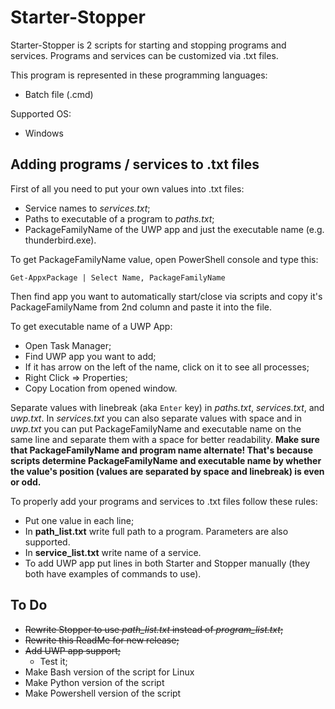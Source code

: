 # Starter-Stopper
 
Starter-Stopper is 2 scripts for starting and stopping programs and services. Programs and services can be customized via .txt files.

This program is represented in these programming languages:
- Batch file (.cmd)

Supported OS:
- Windows

## Adding programs / services to .txt files
First of all you need to put your own values into .txt files:

- Service names to *services.txt*;
- Paths to executable of a program to *paths.txt*;
- PackageFamilyName of the UWP app and just the executable name (e.g. thunderbird.exe).

To get PackageFamilyName value, open PowerShell console and type this:

	Get-AppxPackage | Select Name, PackageFamilyName

Then find app you want to automatically start/close via scripts and copy it's PackageFamilyName from 2nd column and paste it into the file.

To get executable name of a UWP App:

- Open Task Manager;
- Find UWP app you want to add;
- If it has arrow on the left of the name, click on it to see all processes;
- Right Click => Properties;
- Copy Location from opened window.

Separate values with linebreak (aka `Enter` key) in *paths.txt*, *services.txt*, and *uwp.txt*. In *services.txt* you can also separate values with space and in *uwp.txt* you can put PackageFamilyName and executable name on the same line and separate them with a space for better readability.
**Make sure that PackageFamilyName and program name alternate! That's because scripts determine PackageFamilyName and executable name by whether the value's position (values are separated by space and linebreak) is even or odd.**

To properly add your programs and services to .txt files follow these rules:

- Put one value in each line;
- In **path\_list.txt** write full path to a program. Parameters are also supported.
- In **service\_list.txt** write name of a service.
- To add UWP app put lines in both Starter and Stopper manually (they both have examples of commands to use).

## To Do

- ~~Rewrite Stopper to use *path\_list.txt* instead of *program\_list.txt*;~~
- ~~Rewrite this ReadMe for new release;~~
- ~~Add UWP app support;~~
	- Test it;
- Make Bash version of the script for Linux
- Make Python version of the script
- Make Powershell version of the script